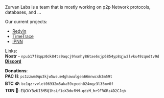 Zurvan Labs is a team that is mostly working on p2p Network protocols, databases, and ...

Our current projects:

* [Redvin](https://github.com/zurvan-lab/redvin)
* [TimeTrace](https://github.com/zurvan-lab/TimeTrace)
* [IPNN](https://github.com/zurvan-lab/IPNN)

Links:<br>
**Nostr** - ```npub17f8qqz0dk84ts9aqcj9hsnhy86tae6sjp6854yp8qjw2lvku49zqndtv9d``` </br>
[**Discord**](https://discord.gg/EvYB9ZgYvV)</br>

**Donations**: </br>
**PAC ⛓️**: ```pc1zzwm9qu3kjw5wsue4ghawulgea66mnwcsh3m59t```</br>
**BTC :coin:**:
```bc1qzrvvlet06932m5aka59cycdn024mqz3l35mv0f```</br>
**TON :gem:**:
```EQCKYBzUI3M5Q1hsLf1oX3dufMM-qdzM_hr9FRGRz4D2CJqb```</br>
